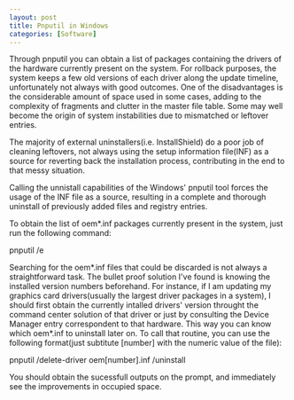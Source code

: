 ```yaml
---
layout: post
title: Pnputil in Windows
categories: [Software]
---
```


Through pnputil you can obtain a list of packages containing the drivers of the hardware currently present on the system. For rollback purposes, the system keeps a few old versions of each driver along the update timeline, unfortunately not always with good outcomes. One of the disadvantages is the considerable amount of space used in some cases, adding to the complexity of fragments and clutter in the master file table. Some may well become the origin of system instabilities due to mismatched or leftover entries. 

The majority of external uninstallers(i.e. InstallShield) do a poor job of cleaning leftovers, not always using the setup information file(INF) as a source for reverting back the installation process, contributing in the end to that messy situation. 

Calling the unnistall capabilities of the Windows' pnputil tool forces the usage of the INF file as a source, resulting in a complete and thorough uninstall of previously added files and registry entries. 

To obtain the list of oem\*.inf packages currently present in the system, just run the following command: 
<p class="message">pnputil /e</p>

Searching for the oem\*.inf files that could be discarded is not always a straightforward task. The bullet proof solution I've found is knowing the installed version numbers beforehand. For instance, if I am updating my graphics card drivers(usually the largest driver packages in a system), I should first obtain the currently intalled drivers' version throught the command center solution of that driver or just by consulting the Device Manager entry correspondent to that hardware. This way you can know which oem\*.inf to uninstall later on. 
To call that routine, you can use the following format(just subtitute [number] with the numeric value of the file): 
<p class="message">pnputil /delete-driver oem[number].inf /uninstall</p>

You should obtain the sucessfull outputs on the prompt, and immediately see the improvements in occupied space. 

